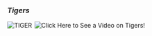 ### **_Tigers_**

![TIGER](http://www.sucaitianxia.com/Photo/pic/200803/20080308001657777.jpg)<img src="tiger.jpg" class="floatpic" width="2" height="2">
![Click Here to See a Video on Tigers!](https://www.youtube.com/watch?v=EEtVsx5xVos)
